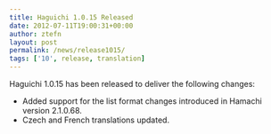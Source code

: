 ```yaml
---
title: Haguichi 1.0.15 Released
date: 2012-07-11T19:00:31+00:00
author: ztefn
layout: post
permalink: /news/release1015/
tags: ['10', release, translation]
---
```

Haguichi 1.0.15 has been released to deliver the following changes:

  * Added support for the list format changes introduced in Hamachi version 2.1.0.68.
  * Czech and French translations updated.
